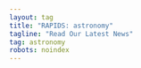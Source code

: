 ```yaml
---
layout: tag
title: "RAPIDS: astronomy"
tagline: "Read Our Latest News"
tag: astronomy
robots: noindex
---
```


